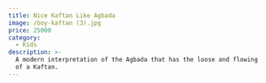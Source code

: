 ```yaml
---
title: Nice Kaftan Like Agbada
image: /boy-kaftan (3).jpg
price: 25000
category:
  - Kids
description: >-
  A modern interpretation of the Agbada that has the loose and flowing comfort
  of a Kaftan.
---
```


